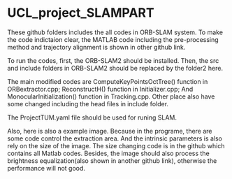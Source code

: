 # UCL_project_SLAMPART
These github folders includes the all codes in ORB-SLAM system. To make the code indictaion clear, the MATLAB code including the pre-processing method and trajectory alignment is shown in other github link.

To run the codes, first, the ORB-SLAM2 should be installed.
Then, the src and include folders in ORB-SLAM2 should be replaced by the folder2 here.

The main modified codes are ComputeKeyPointsOctTree() function in ORBextractor.cpp; ReconstructH() function in Initializer.cpp; And MonocularInitialization() function in Tracking.cpp. Other place also have some changed including the head files in include folder.

The ProjectTUM.yaml file should be used for runing SLAM. 

Also, here is also a example image. Because in the programe, there are some code control the extraction area. And the intrinsic parameters is also rely on the size of the image. The size changing code is in the github which contains all Matlab codes. Besides, the image should also process the brightness equalization(also shown in another github link), otherwise the performance will not good.
